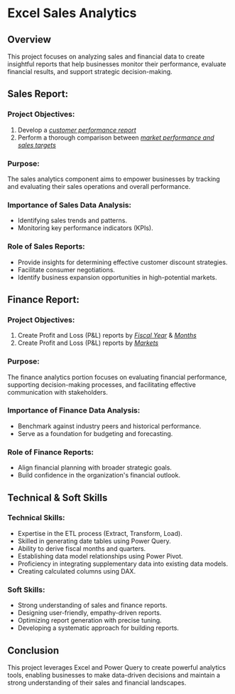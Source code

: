 # Excel Sales Analytics

## Overview
This project focuses on analyzing sales and financial data to create insightful reports that help businesses monitor their performance, evaluate financial results, and support strategic decision-making.

## Sales Report:

### Project Objectives:
1. Develop a _[customer performance report](https://github.com/Nityapatel-95/Excel-Sales-Analytics/blob/main/Customer%20Performance%20Report.pdf)_
2. Perform a thorough comparison between _[market performance and sales targets](https://github.com/Nityapatel-95/Excel-Sales-Analytics/blob/main/Market%20Performance%20vs%20Target%20Report.pdf)_


### Purpose:
The sales analytics component aims to empower businesses by tracking and evaluating their sales operations and overall performance.

### Importance of Sales Data Analysis:
- Identifying sales trends and patterns.
- Monitoring key performance indicators (KPIs).
  
### Role of Sales Reports:
- Provide insights for determining effective customer discount strategies.
- Facilitate consumer negotiations.
- Identify business expansion opportunities in high-potential markets.

## Finance Report:

### Project Objectives:
1. Create Profit and Loss (P&L) reports by _[Fiscal Year](https://github.com/Nityapatel-95/Excel-Sales-Analytics/blob/main/P%26L%20Statement%20by%20Fiscal%20Year.pdf)_ & _[Months](https://github.com/Nityapatel-95/Excel-Sales-Analytics/blob/main/P%26L%20Statement%20by%20Months.pdf)_
2. Create Profit and Loss (P&L) reports by _[Markets](https://github.com/Nityapatel-95/Excel-Sales-Analytics/blob/main/P%26L%20Statement%20by%20Markets.pdf)_

### Purpose:
The finance analytics portion focuses on evaluating financial performance, supporting decision-making processes, and facilitating effective communication with stakeholders.

### Importance of Finance Data Analysis:
- Benchmark against industry peers and historical performance.
- Serve as a foundation for budgeting and forecasting.

### Role of Finance Reports:
- Align financial planning with broader strategic goals.
- Build confidence in the organization's financial outlook.

## Technical & Soft Skills

### Technical Skills:
- Expertise in the ETL process (Extract, Transform, Load).
- Skilled in generating date tables using Power Query.
- Ability to derive fiscal months and quarters.
- Establishing data model relationships using Power Pivot.
- Proficiency in integrating supplementary data into existing data models.
- Creating calculated columns using DAX.

### Soft Skills:
- Strong understanding of sales and finance reports.
- Designing user-friendly, empathy-driven reports.
- Optimizing report generation with precise tuning.
- Developing a systematic approach for building reports.

## Conclusion
This project leverages Excel and Power Query to create powerful analytics tools, enabling businesses to make data-driven decisions and maintain a strong understanding of their sales and financial landscapes.
